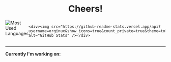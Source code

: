 <h1 align="center">Cheers!</h1>

<div style="display: flex; justify-content: space-between;">
    <div><img src="https://github-readme-stats.vercel.app/api/top-langs/?username=orginux&layout=compact&hide=html&theme=tokyonight" alt="Most Used Languages" /></div>
    
    <div><img src="https://github-readme-stats.vercel.app/api?username=orginux&show_icons=true&count_private=true&theme=tokyonight&show=reviews&hide_rank=false&rank_icon=github" alt="GitHub Stats" /></div>
</div>

<hr>

**Currently I'm working on:**
